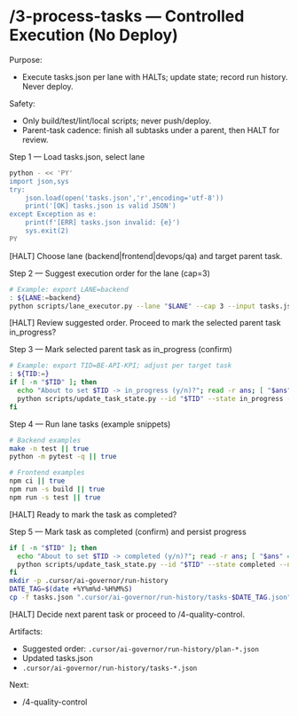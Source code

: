 # /3-process-tasks — Controlled Execution (No Deploy)

Purpose:
- Execute tasks.json per lane with HALTs; update state; record run history. Never deploy.

Safety:
- Only build/test/lint/local scripts; never push/deploy.
- Parent-task cadence: finish all subtasks under a parent, then HALT for review.

Step 1 — Load tasks.json, select lane
```bash
python - << 'PY'
import json,sys
try:
    json.load(open('tasks.json','r',encoding='utf-8'))
    print('[OK] tasks.json is valid JSON')
except Exception as e:
    print(f'[ERR] tasks.json invalid: {e}')
    sys.exit(2)
PY
```
[HALT] Choose lane (backend|frontend|devops/qa) and target parent task.

Step 2 — Suggest execution order for the lane (cap=3)
```bash
# Example: export LANE=backend
: ${LANE:=backend}
python scripts/lane_executor.py --lane "$LANE" --cap 3 --input tasks.json | cat
```
[HALT] Review suggested order. Proceed to mark the selected parent task in_progress?

Step 3 — Mark selected parent task as in_progress (confirm)
```bash
# Example: export TID=BE-API-KPI; adjust per target task
: ${TID:=}
if [ -n "$TID" ]; then
  echo "About to set $TID -> in_progress (y/n)?"; read -r ans; [ "$ans" = "y" ] && \
  python scripts/update_task_state.py --id "$TID" --state in_progress --note "started" || true
fi
```

Step 4 — Run lane tasks (example snippets)
```bash
# Backend examples
make -n test || true
python -m pytest -q || true

# Frontend examples
npm ci || true
npm run -s build || true
npm run -s test || true
```
[HALT] Ready to mark the task as completed?

Step 5 — Mark task as completed (confirm) and persist progress
```bash
if [ -n "$TID" ]; then
  echo "About to set $TID -> completed (y/n)?"; read -r ans; [ "$ans" = "y" ] && \
  python scripts/update_task_state.py --id "$TID" --state completed --note "done" || true
fi
mkdir -p .cursor/ai-governor/run-history
DATE_TAG=$(date +%Y%m%d-%H%M%S)
cp -f tasks.json ".cursor/ai-governor/run-history/tasks-$DATE_TAG.json" || true
```
[HALT] Decide next parent task or proceed to /4-quality-control.

Artifacts:
- Suggested order: `.cursor/ai-governor/run-history/plan-*.json`
- Updated tasks.json
- `.cursor/ai-governor/run-history/tasks-*.json`

Next:
- /4-quality-control